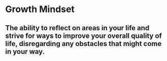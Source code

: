  # Growth Mindset #

  ## The ability to reflect on areas in your life and strive for ways to improve your overall quality of life, disregarding any obstacles that might come in your way. ## 
  